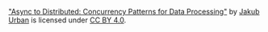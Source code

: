 ["Async to Distributed: Concurrency Patterns for Data Processing"](https://github.com/coobas/pydata-prague-25) by [Jakub Urban](https://github.com/coobas/) is licensed under [CC BY 4.0](https://creativecommons.org/licenses/by/4.0/?ref=chooser-v1).
